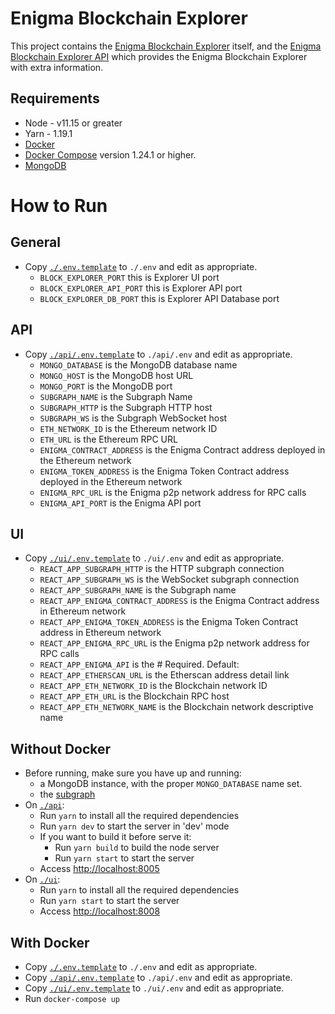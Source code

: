 # Enigma Blockchain Explorer

This project contains the [Enigma Blockchain Explorer](./ui) itself, and the [Enigma Blockchain Explorer API](./api) which provides the Enigma Blockchain Explorer with extra information.

## Requirements

- Node - v11.15 or greater
- Yarn - 1.19.1
- [Docker](https://docs.docker.com/install/)
- [Docker Compose](https://docs.docker.com/compose/install/) version 1.24.1 or higher.
- [MongoDB](https://www.mongodb.com/download-center/community)

# How to Run

## General
- Copy [`./.env.template`](./.env.template) to `./.env` and edit as appropriate.
  - `BLOCK_EXPLORER_PORT` this is Explorer UI port
  - `BLOCK_EXPLORER_API_PORT` this is Explorer API port
  - `BLOCK_EXPLORER_DB_PORT` this is Explorer API Database port

## API
- Copy [`./api/.env.template`](./api/.env.template) to `./api/.env` and edit as appropriate.
  - `MONGO_DATABASE` is the MongoDB database name
  - `MONGO_HOST` is the MongoDB host URL
  - `MONGO_PORT` is the MongoDB port
  - `SUBGRAPH_NAME` is the Subgraph Name
  - `SUBGRAPH_HTTP` is the Subgraph HTTP host
  - `SUBGRAPH_WS` is the Subgraph WebSocket host
  - `ETH_NETWORK_ID` is the Ethereum network ID
  - `ETH_URL` is the Ethereum RPC URL
  - `ENIGMA_CONTRACT_ADDRESS` is the Enigma Contract address deployed in the Ethereum network
  - `ENIGMA_TOKEN_ADDRESS` is the Enigma Token Contract address deployed in the Ethereum network
  - `ENIGMA_RPC_URL` is the Enigma p2p network address for RPC calls
  - `ENIGMA_API_PORT` is the Enigma API port

## UI
- Copy [`./ui/.env.template`](./ui/.env.template) to `./ui/.env` and edit as appropriate.
  - `REACT_APP_SUBGRAPH_HTTP` is the HTTP subgraph connection
  - `REACT_APP_SUBGRAPH_WS` is the WebSocket subgraph connection
  - `REACT_APP_SUBGRAPH_NAME` is the Subgraph name
  - `REACT_APP_ENIGMA_CONTRACT_ADDRESS` is the Enigma Contract address in Ethereum network
  - `REACT_APP_ENIGMA_TOKEN_ADDRESS` is the Enigma Token Contract address in Ethereum network
  - `REACT_APP_ENIGMA_RPC_URL` is the Enigma p2p network address for RPC calls
  - `REACT_APP_ENIGMA_API` is the # Required. Default: <undefined>
  - `REACT_APP_ETHERSCAN_URL` is the Etherscan address detail link
  - `REACT_APP_ETH_NETWORK_ID` is the Blockchain network ID
  - `REACT_APP_ETH_URL` is the Blockchain RPC host
  - `REACT_APP_ETH_NETWORK_NAME` is the Blockchain network descriptive name

## Without Docker

- Before running, make sure you have up and running:
  - a MongoDB instance, with the proper `MONGO_DATABASE` name set.
  - the [subgraph](https://github.com/enigmampc/subgraph)
- On [`./api`](./api):
  - Run `yarn` to install all the required dependencies
  - Run `yarn dev` to start the server in 'dev' mode
  - If you want to build it before serve it:
    - Run `yarn build` to build the node server
    - Run `yarn start` to start the server
  - Access [http://localhost:8005](http://localhost:8005)
- On [`./ui`](./ui):
  - Run `yarn` to install all the required dependencies
  - Run `yarn start` to start the server
  - Access [http://localhost:8008](http://localhost:8008)

## With Docker
- Copy [`./.env.template`](./.env.template) to `./.env` and edit as appropriate.
- Copy [`./api/.env.template`](./api/.env.template) to `./api/.env` and edit as appropriate.
- Copy [`./ui/.env.template`](./ui/.env.template) to `./ui/.env` and edit as appropriate.
- Run `docker-compose up`
